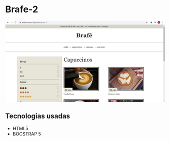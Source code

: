 # Brafe-2

![Imagem Brafé](https://github.com/Andrewsoares15/Brafe-2/blob/main/git.png)


## Tecnologias usadas
 - HTML5
 - BOOSTRAP 5
